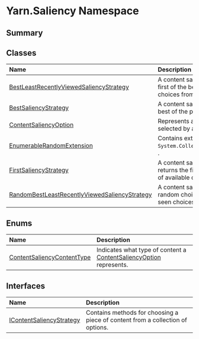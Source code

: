 # Yarn.Saliency Namespace

## Summary




## Classes

|Name|Description|
|:---|:---|
|[BestLeastRecentlyViewedSaliencyStrategy](/docs/api/csharp/yarn.saliency.bestleastrecentlyviewedsaliencystrategy.md)|A content saliency strategy that returns the first of the best, least-recently seen choices from the provided options.|
|[BestSaliencyStrategy](/docs/api/csharp/yarn.saliency.bestsaliencystrategy.md)|A content saliency strategy that returns the best of the provided options.|
|[ContentSaliencyOption](/docs/api/csharp/yarn.saliency.contentsaliencyoption.md)|Represents a piece of content that may be selected by an  [IContentSaliencyStrategy](yarn.saliency.icontentsaliencystrategy.md) .|
|[EnumerableRandomExtension](/docs/api/csharp/yarn.saliency.enumerablerandomextension.md)|Contains extension methods for  `System.Collections.Generic.IEnumerable`1` .|
|[FirstSaliencyStrategy](/docs/api/csharp/yarn.saliency.firstsaliencystrategy.md)|A content saliency strategy that always returns the first non-failing item in the list of available options.|
|[RandomBestLeastRecentlyViewedSaliencyStrategy](/docs/api/csharp/yarn.saliency.randombestleastrecentlyviewedsaliencystrategy.md)|A content saliency strategy that returns a random choice of the best, least-recently seen choices from the provided options.|

## Enums

|Name|Description|
|:---|:---|
|[ContentSaliencyContentType](/docs/api/csharp/yarn.saliency.contentsaliencycontenttype.md)|Indicates what type of content a  [ContentSaliencyOption](yarn.saliency.contentsaliencyoption.md)  represents.|

## Interfaces

|Name|Description|
|:---|:---|
|[IContentSaliencyStrategy](/docs/api/csharp/yarn.saliency.icontentsaliencystrategy.md)|Contains methods for choosing a piece of content from a collection of options.|

